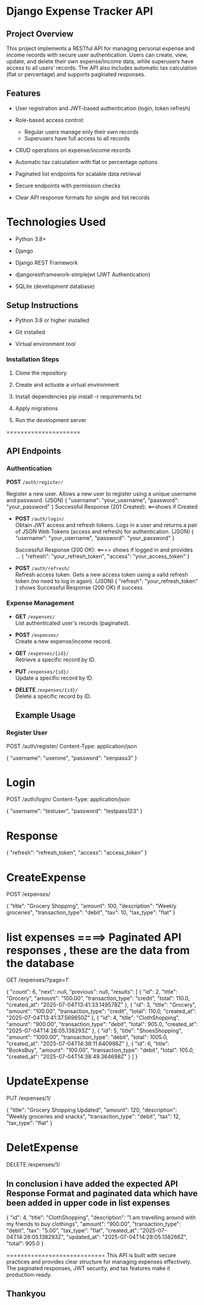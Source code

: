 # Django Expense Tracker API

## Project Overview

This project implements a RESTful API for managing personal expense and income records with secure user authentication. Users can create, view, update, and delete their own expense/income data, while superusers have access to all users' records. The API also includes automatic tax calculation (flat or percentage) and supports paginated responses.

## Features

- User registration and JWT-based authentication (login, token refresh)

- Role-based access control:
  - Regular users manage only their own records
  - Superusers have full access to all records

- CRUD operations on expense/income records

- Automatic tax calculation with flat or percentage options

- Paginated list endpoints for scalable data retrieval

- Secure endpoints with permission checks

- Clear API response formats for single and list records

# Technologies Used

- Python 3.8+

- Django

- Django REST Framework

- djangorestframework-simplejwt (JWT Authentication)

- SQLite (development database)

## Setup Instructions

- Python 3.8 or higher installed

- Git installed

- Virtual environment tool 

### Installation Steps

1. Clone the repository

2. Create and activate a virtual environment

3. Install dependencies
   pip install -r requirements.txt

4. Apply migrations

5. Run the development server

=====================

## API Endpoints

### Authentication

**POST** `/auth/register/`

  Register a new user.
  Allows a new user to register using a unique username and password.
  (JSON)
  {
  "username": "your_username",
  "password": "your_password"
  }
  Successful Response (201 Created): <==shows if Created

- **POST** `/auth/login/`  
  Obtain JWT access and refresh tokens.
  Logs in a user and returns a pair of JSON Web Tokens (access and refresh) for authentication.
  (JSON)
  {
  "username": "your_username",
  "password": "your_password"
  }

  Successful Response (200 OK): <==== shows if logged in 
  and provides ...
  {
  "refresh": "your_refresh_token",
  "access": "your_access_token"
  }

- **POST** `/auth/refresh/`  
  Refresh access token.
  Gets a new access token using a valid refresh token (no need to log in again).
  (JSON)
  {
  "refresh": "your_refresh_token"
  }
  shows Successful Response (200 OK) if success


### Expense Management

- **GET** `/expenses/`  
  List authenticated user's records (paginated).

- **POST** `/expenses/`  
  Create a new expense/income record.

- **GET** `/expenses/{id}/`  
  Retrieve a specific record by ID.

- **PUT** `/expenses/{id}/`  
  Update a specific record by ID.

- **DELETE** `/expenses/{id}/`  
  Delete a specific record by ID.

  ## Example Usage

### Register User

POST /auth/register/
Content-Type: application/json

{
  "username": "userone",
  "password": "oenpass3"
}

# Login
POST /auth/login/
Content-Type: application/json

{
  "username": "testuser",
  "password": "testpass123"
}

# Response
{
  "refresh": "refresh_token",
  "access": "access_token"
}

# CreateExpense
POST /expenses/

{
  "title": "Grocery Shopping",
  "amount": 100,
  "description": "Weekly groceries",
  "transaction_type": "debit",
  "tax": 10,
  "tax_type": "flat"
}

# list expenses  ====> Paginated API responses , these are the data from the database 
GET /expenses/?page=1'

{
  "count": 6,
  "next": null,
  "previous": null,
  "results": [
    {
      "id": 2,
      "title": "Grocery",
      "amount": "100.00",
      "transaction_type": "credit",
      "total": 110.0,
      "created_at": "2025-07-04T13:41:33.149578Z"
    },
    {
      "id": 3,
      "title": "Grocery",
      "amount": "100.00",
      "transaction_type": "credit",
      "total": 110.0,
      "created_at": "2025-07-04T13:41:37.569650Z"
    },
    {
      "id": 4,
      "title": "ClothShopping",
      "amount": "900.00",
      "transaction_type": "debit",
      "total": 905.0,
      "created_at": "2025-07-04T14:28:05.138293Z"
    },
    {
      "id": 5,
      "title": "ShoesShopping",
      "amount": "1000.00",
      "transaction_type": "debit",
      "total": 1005.0,
      "created_at": "2025-07-04T14:38:11.640998Z"
    },
    {
      "id": 6,
      "title": "BooksBuy",
      "amount": "100.00",
      "transaction_type": "debit",
      "total": 105.0,
      "created_at": "2025-07-04T14:38:49.364698Z"
    }
  ]
}

# UpdateExpense
PUT /expenses/1/

{
  "title": "Grocery Shopping Updated",
  "amount": 120,
  "description": "Weekly groceries and snacks",
  "transaction_type": "debit",
  "tax": 12,
  "tax_type": "flat"
}

# DeletExpense

DELETE /expenses/1/

## In conclusion i have added the expected API Response Format and paginated data which have been added in upper code in list expenses

{
  "id": 4,
  "title": "ClothShopping",
  "description": "I am travelling around with my friends to buy clothings",
  "amount": "900.00",
  "transaction_type": "debit",
  "tax": "5.00",
  "tax_type": "flat",
  "created_at": "2025-07-04T14:28:05.138293Z",
  "updated_at": "2025-07-04T14:28:05.138266Z",
  "total": 905.0
}

============================
This API is built with secure practices and provides clear structure for managing expenses effectively. The paginated responses, JWT security, and tax features make it production-ready.
## Thankyou 



